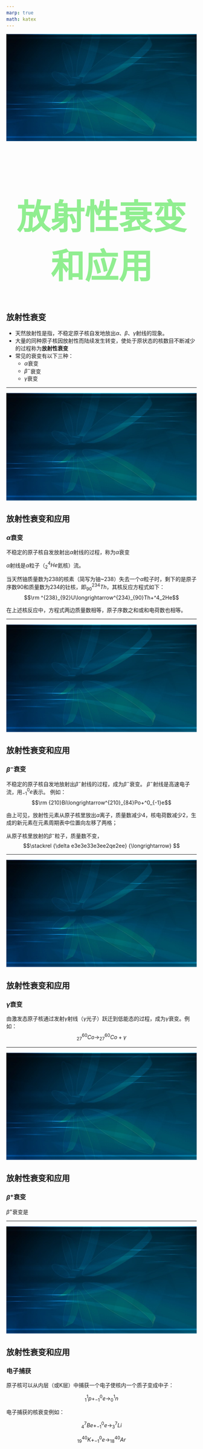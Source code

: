 ```yaml
---
marp: true
math: katex
---
```


<link  rel="stylesheet" type="text/css" href="1.css">

<style>
  h1{
    color: lightgreen;
    text-align:center;
    font-size:90px;
  }
</style>

<!--
style:
-->
![bg opacity:1](BG_2.png)

# 放射性衰变和应用

## 放射性衰变

- 天然放射性是指，不稳定原子核自发地放出$\alpha$、$\beta$、$\gamma$射线的现象。
- 大量的同种原子核因放射性而陆续发生转变，使处于原状态的核数目不断减少的过程称为<b>放射性衰变</b>
- 常见的衰变有以下三种：
  - $\alpha$衰变
  - $\beta^-$衰变
  - $\gamma$衰变

---------

![bg opacity:1](BG_2.png)

## 放射性衰变和应用

### $\alpha$衰变

不稳定的原子核自发放射出$\alpha$射线的过程，称为$\alpha$衰变

$\alpha$射线是$\alpha$粒子（$^4_2He$氦核）流。

当天然铀质量数为238的核素（简写为铀~238）失去一个$\alpha$粒子时，剩下的是原子序数90和质量数为234的钍核，即$^{234}_{90}Th$，其核反应方程式如下：
$$\rm ^{238}_{92}U\longrightarrow^{234}_{90}Th+^4_2He$$

在上述核反应中，方程式两边质量数相等，原子序数之和或和电荷数也相等。

----------

![bg opacity:1](BG_2.png)

## 放射性衰变和应用

### $\beta^-$衰变

不稳定的原子核自发地放射出$\beta^-$射线的过程，成为$\beta^-$衰变。
$\beta^-$射线是高速电子流，用$^0_{-1}e$表示。
例如：
$$\rm {210}Bi\longrightarrow^{210}_{84}Po+^0_{-1}e$$

由上可见，放射性元素从原子核里放出$\alpha$离子，质量数减少4，核电荷数减少2，生成的新元素在元素周期表中位置向左移了两格；

从原子核里放射的$\beta^-$粒子，质量数不变，
$$\stackrel {\delta e3e3e33e3ee2qe2ee} {\longrightarrow} $$

----------

![bg opacity:1](BG_2.png)

## 放射性衰变和应用

### $\gamma$衰变

由激发态原子核通过发射$\gamma$射线（$\gamma$光子）跃迁到低能态的过程，成为$\gamma$衰变。例如：
$$^{60}_{27}Co\longrightarrow^{60}_{27}Co+\gamma$$


-----------

![bg opacity:1](BG_2.png)

## 放射性衰变和应用

### $\beta^+$衰变

$\beta^+$衰变是

----------

![bg opacity:1](BG_2.png)

## 放射性衰变和应用

### 电子捕获

原子核可以从内层（或K层）中捕获一个电子使核内一个质子变成中子：

$$^1_1p+^0_{-1}e\longrightarrow^1_0n$$

电子捕获的核衰变例如：

$$^7_4Be+^0_{-1}e\longrightarrow ^7_3Li$$

$$^{40}_{19}K+^0_{-1}e \longrightarrow ^{40}_{18}Ar$$

